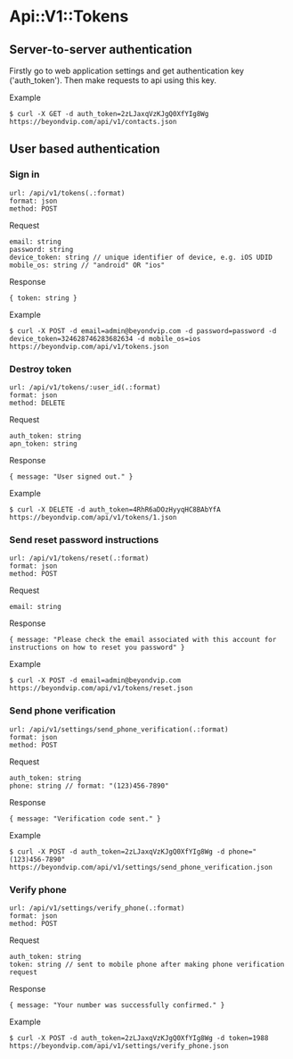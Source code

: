 # Api::V1::Tokens

## Server-to-server authentication
Firstly go to web application settings and get authentication key ('auth_token'). Then make requests to api using this key.

  Example

    $ curl -X GET -d auth_token=2zLJaxqVzKJgQ0XfYIg8Wg https://beyondvip.com/api/v1/contacts.json

## User based authentication
### Sign in
    url: /api/v1/tokens(.:format)
    format: json
    method: POST

  Request

    email: string
    password: string
    device_token: string // unique identifier of device, e.g. iOS UDID
    mobile_os: string // "android" OR "ios"

  Response

    { token: string }

  Example

    $ curl -X POST -d email=admin@beyondvip.com -d password=password -d device_token=324628746283682634 -d mobile_os=ios https://beyondvip.com/api/v1/tokens.json

### Destroy token
    url: /api/v1/tokens/:user_id(.:format)
    format: json
    method: DELETE

  Request

    auth_token: string
    apn_token: string

  Response

    { message: "User signed out." }


  Example

    $ curl -X DELETE -d auth_token=4RhR6aDOzHyyqHC8BAbYfA https://beyondvip.com/api/v1/tokens/1.json

### Send reset password instructions
    url: /api/v1/tokens/reset(.:format)
    format: json
    method: POST

  Request

    email: string

  Response

    { message: "Please check the email associated with this account for instructions on how to reset you password" }


  Example

    $ curl -X POST -d email=admin@beyondvip.com https://beyondvip.com/api/v1/tokens/reset.json

### Send phone verification
    url: /api/v1/settings/send_phone_verification(.:format)
    format: json
    method: POST

  Request

    auth_token: string
    phone: string // format: "(123)456-7890"

  Response

    { message: "Verification code sent." }


  Example

    $ curl -X POST -d auth_token=2zLJaxqVzKJgQ0XfYIg8Wg -d phone="(123)456-7890" https://beyondvip.com/api/v1/settings/send_phone_verification.json

### Verify phone
    url: /api/v1/settings/verify_phone(.:format)
    format: json
    method: POST

  Request

    auth_token: string
    token: string // sent to mobile phone after making phone verification request

  Response

    { message: "Your number was successfully confirmed." }


  Example

    $ curl -X POST -d auth_token=2zLJaxqVzKJgQ0XfYIg8Wg -d token=1988 https://beyondvip.com/api/v1/settings/verify_phone.json
